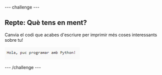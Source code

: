 \--- challenge \---

## Repte: Què tens en ment?

Canvia el codi que acabes d'escriure per imprimir més coses interessants sobre tu!

![screenshot](images/me-mind.png)

\--- /challenge \---